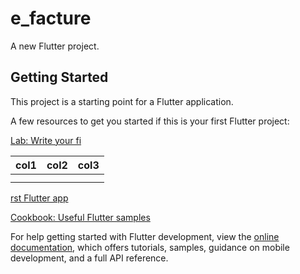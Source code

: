 # e_facture

A new Flutter project.

## Getting Started

This project is a starting point for a Flutter application.

A few resources to get you started if this is your first Flutter project:

[Lab: Write your fi](https://docs.flutter.dev/get-started/codelab)

| col1 | col2 | col3 |
| ---- | ---- | ---- |
|      |      |      |
|      |      |      |

[rst Flutter app](https://docs.flutter.dev/get-started/codelab)

[Cookbook: Useful Flutter samples](https://docs.flutter.dev/cookbook)

For help getting started with Flutter development, view the
[online documentation](https://docs.flutter.dev/), which offers tutorials,
samples, guidance on mobile development, and a full API reference.
